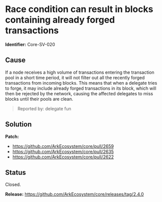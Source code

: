 # Race condition can result in blocks containing already forged transactions
**Identifier:** Core-SV-020

## Cause
If a node receives a high volume of transactions entering the transaction pool in a short time period, it will not filter out all the recently forged transactions from incoming blocks. This means that when a delegate tries to forge, it may include already forged transactions in its block, which will then be rejected by the network, causing the affected delegates to miss blocks until their pools are clean.

>Reported by: delegate fun

## Solution

**Patch:**

- https://github.com/ArkEcosystem/core/pull/2659
- https://github.com/ArkEcosystem/core/pull/2635
- https://github.com/ArkEcosystem/core/pull/2622

## Status
Closed.

**Release:** https://github.com/ArkEcosystem/core/releases/tag/2.4.0
